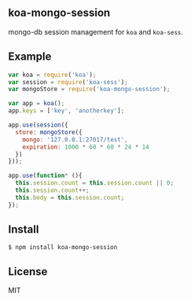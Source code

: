 ## koa-mongo-session

mongo-db session management for `koa` and `koa-sess`.

## Example

```javascript
var koa = require('koa');
var session = require('koa-sess');
var mongoStore = require('koa-mongo-session');

var app = koa();
app.keys = ['key', 'anotherkey'];

app.use(session({ 
  store: mongoStore({
    mongo: '127.0.0.1:27017/test',
    expiration: 1000 * 60 * 60 * 24 * 14
  }) 
}));

app.use(function* (){
  this.session.count = this.session.count || 0;
  this.session.count++;
  this.body = this.session.count;
});
```

## Install

```
$ npm install koa-mongo-session
```

## License

MIT